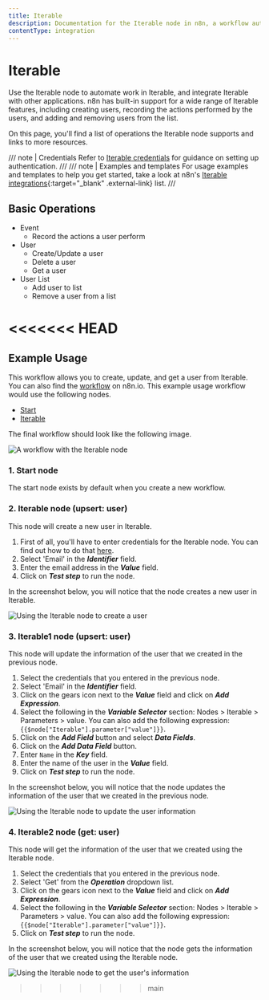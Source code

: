 ```yaml
---
title: Iterable
description: Documentation for the Iterable node in n8n, a workflow automation platform. Includes details of operations and configuration, and links to examples and credentials information.
contentType: integration
---
```


# Iterable

Use the Iterable node to automate work in Iterable, and integrate Iterable with other applications. n8n has built-in support for a wide range of Iterable features, including creating users, recording the actions performed by the users, and adding and removing users from the list. 

On this page, you'll find a list of operations the Iterable node supports and links to more resources.

/// note | Credentials
Refer to [Iterable credentials](/integrations/builtin/credentials/iterable/) for guidance on setting up authentication. 
///
/// note | Examples and templates
For usage examples and templates to help you get started, take a look at n8n's [Iterable integrations](https://n8n.io/integrations/iterable/){:target="_blank" .external-link} list.
///

## Basic Operations

* Event
    * Record the actions a user perform
* User
    * Create/Update a user
    * Delete a user
    * Get a user
* User List
    * Add user to list
    * Remove a user from a list

<<<<<<< HEAD
=======
## Example Usage

This workflow allows you to create, update, and get a user from Iterable. You can also find the [workflow](https://n8n.io/workflows/813) on n8n.io. This example usage workflow would use the following nodes.
- [Start](/integrations/builtin/core-nodes/n8n-nodes-base.start/)
- [Iterable]()

The final workflow should look like the following image.

![A workflow with the Iterable node](/_images/integrations/builtin/app-nodes/iterable/workflow.png)

### 1. Start node

The start node exists by default when you create a new workflow.


### 2. Iterable node (upsert: user)

This node will create a new user in Iterable.

1. First of all, you'll have to enter credentials for the Iterable node. You can find out how to do that [here](/integrations/builtin/credentials/iterable/).
2. Select 'Email' in the ***Identifier*** field.
3. Enter the email address in the ***Value*** field.
4. Click on ***Test step*** to run the node.

In the screenshot below, you will notice that the node creates a new user in Iterable.

![Using the Iterable node to create a user](/_images/integrations/builtin/app-nodes/iterable/iterable_node.png)

### 3. Iterable1 node (upsert: user)

This node will update the information of the user that we created in the previous node.


1. Select the credentials that you entered in the previous node.
2. Select 'Email' in the ***Identifier*** field.
3. Click on the gears icon next to the ***Value*** field and click on ***Add Expression***.
4. Select the following in the ***Variable Selector*** section: Nodes > Iterable > Parameters > value. You can also add the following expression: `{{$node["Iterable"].parameter["value"]}}`.
5. Click on the ***Add Field*** button and select ***Data Fields***.
6. Click on the ***Add Data Field*** button.
7. Enter `Name` in the ***Key*** field.
8. Enter the name of the user in the ***Value*** field.
9. Click on ***Test step*** to run the node.

In the screenshot below, you will notice that the node updates the information of the user that we created in the previous node.

![Using the Iterable node to update the user information](/_images/integrations/builtin/app-nodes/iterable/iterable1_node.png)



### 4. Iterable2 node (get: user)

This node will get the information of the user that we created using the Iterable node.


1. Select the credentials that you entered in the previous node.
2. Select 'Get' from the ***Operation*** dropdown list.
3. Click on the gears icon next to the ***Value*** field and click on ***Add Expression***.
4. Select the following in the ***Variable Selector*** section: Nodes > Iterable > Parameters > value. You can also add the following expression: `{{$node["Iterable"].parameter["value"]}}`.
5. Click on ***Test step*** to run the node.

In the screenshot below, you will notice that the node gets the information of the user that we created using the Iterable node.

![Using the Iterable node to get the user's information](/_images/integrations/builtin/app-nodes/iterable/iterable2_node.png)

>>>>>>> main
